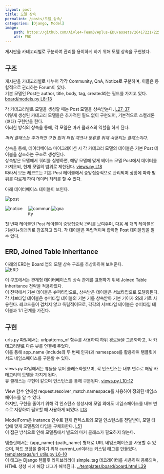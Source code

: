 ```yaml
---
layout: post
title: 모델 상속
permalink: /posts/모델_상속/
categories: [Django, Model]
image:
    path: https://github.com/Aivle4-Team3/Aplus-EDU/assets/26417221/22590642-93fe-40f1-89ff-67c7cc2bd0dd
    alt: ERD
---
```


<style>  
.inline-images {
    display: flex;
}
.inline-images img {
    max-width: 15%;
    height: auto;
    flex-grow: 1;
    box-sizing: border-box;
}
</style>

게시판을 카테고리별로 구분하여 관리를 용이하게 하기 위해 모델 상속을 구현했다.

## 구조

게시판을 카테고리별로 나누어 각각 Community, QnA, Notice로 구분하며, 이들은 통합적으로 관리하는 Forum이 있다.  
기본 모델인 Post는 author, title, body, tag, created라는 필드를 가지고 있다. [board/models.py L8-13](https://github.com/Aivle4-Team3/Aplus-EDU/blob/2e01032d30452baca754e70b37b1a0f801595681/board/models.py#L8-L13)

각 카테고리별로 모델을 생성할 때는 Post 모델을 상속받는다. [L27-37](https://github.com/Aivle4-Team3/Aplus-EDU/blob/2e01032d30452baca754e70b37b1a0f801595681/board/models.py#L27-L37)  
이렇게 생성된 카테고리 모델들은 추가적인 필드 없이 구현되어, 기본적으로 스켈레톤(뼈대) 구현만을 한다.  
이러한 방식의 상속을 통해, 각 모델은 마커 클래스의 역할을 하게 된다.

_마커 클래스는 추가적인 구현 없이 타입 체크나 분류를 위해 사용되는 클래스이다._

상속을 통해, 데이터베이스 마이그레이션 시 각 카테고리 모델의 테이블은 기본 Post 테이블을 참조하는 구조로 생성된다.  
상속받은 모델에서 쿼리를 실행하면, 해당 모델에 맞게 베이스 모델 Post에서 데이터를 가져오되, 현재 모델의 범위로 제한된다. [views.py L18](https://github.com/Aivle4-Team3/Aplus-EDU/blob/main/board/views.py#L18)  
따라서 모든 레코드는 기본 Post 테이블에서 중앙집중적으로 관리되며 상황에 따라 범위를 다르게 하여 데이터 처리를 할 수 있다.

아래 데이터베이스 테이블이 보인다.

<img alt="post" src="https://github.com/Aivle4-Team3/Aplus-EDU/assets/26417221/febc2caf-5b18-4b72-ba1f-a95b40f8a771">
<p class="inline-images">
    <img alt="notice" src="https://github.com/Aivle4-Team3/Aplus-EDU/assets/26417221/1d251325-3662-4817-a5fd-dec40306d4b3">
    <img alt="community" src="https://github.com/Aivle4-Team3/Aplus-EDU/assets/26417221/ce1b8563-421d-44db-8492-461992267517">
    <img alt="qna" src="https://github.com/Aivle4-Team3/Aplus-EDU/assets/26417221/55ca5c35-aa80-434c-88ea-1c1d0e25d1a4">  
</p>
첫 번째 테이블인 Post 테이블이 중앙집중적 관리를 보여주며, 다음 세 개의 테이블은 기본키+외래키로 참조하고 있다.  
각 테이블은 독립적이며 합하면 Post 테이블임을 알 수 있다.

## ERD, Joined Table Inheritance

아래의 ERD는 Board 앱의 모델 상속 구조를 추상화하여 보여준다.  
![ERD](https://github.com/Aivle4-Team3/Aplus-EDU/assets/26417221/22590642-93fe-40f1-89ff-67c7cc2bd0dd)

이 구조에서는 관계형 데이터베이스의 상속 관계를 표현하기 위해 Joined Table Inheritance 전략을 적용하였다.  
이 전략에서 기본 테이블은 슈퍼타입으로, 상속받은 테이블은 서브타입으로 모델링된다.  
각 서브타입 테이블은 슈퍼타입 테이블의 기본 키를 상속받아 기본 키이자 외래 키로 사용한다. 레코드들이 겹치지 않고 독립적이므로, 각각의 서브타입 테이블은 슈퍼타입 테이블과 1:1 관계를 가진다.

## 구현

urls.py 파일에서는 urlpatterns_of 함수를 사용하여 하위 경로들을 그룹화하고, 각 카테고리별로 다른 뷰를 연결해 주었다.  
이를 통해 app_name (include의 두 번째 인자)과 namespace를 활용하여 템플릿에서도 네임스페이스를 구분할 수 있다.

views.py 파일에서는 뷰들을 묶어 클래스화했으며, 각 인스턴스는 내부 변수로 해당 카테고리의 모델을 가지게 된다.  
뷰 클래스는 구현이 같으며 인스턴스를 통해 구분된다. [views.py L10-12](https://github.com/Aivle4-Team3/Aplus-EDU/blob/main/board/views.py#L10-L12)

View 함수 안에선 request.resolver_match.namespace를 사용하여 정의된 네임스페이스를 알 수 있다.  
하지만, 구현을 줄이기 위해 각 인스턴스 생성시에 모델 외에도 네임스페이스를 내부 변수로 저장하여 필요할 때 사용하게 되었다. [L13](https://github.com/Aivle4-Team3/Aplus-EDU/blob/main/board/views.py#L13)

ModelForm은 instance 인수로 현재 컨텍스트의 모델 인스턴스를 전달받아, 모델 타입에 맞게 모델폼의 타입을 구체화한다. [L51](https://github.com/Aivle4-Team3/Aplus-EDU/blob/main/board/views.py#L51)  
이 접근 방식으로 인해 모델폼에서 별도의 마커 클래스가 필요하지 않는다.

템플릿에서는 {app_name}:{path_name} 형태로 URL 네임스페이스를 사용할 수 있으며, 하드 코딩을 줄이기 위해 current_url이라는 커스텀 태그를 만들었다. [templatetags/url_utils.py L6-10](https://github.com/Aivle4-Team3/Aplus-EDU/blob/main/board/templatetags/url_utils.py#L6-L10)  
이 태그는 Django 템플릿 라이브러리에 simple_tag 데코레이터를 사용하여 등록되며, HTML 생성 시에 해당 태그가 해석된다. [../templates/board/board.html L39](https://github.com/Aivle4-Team3/Aplus-EDU/blob/main/templates/board/board.html#L39)
